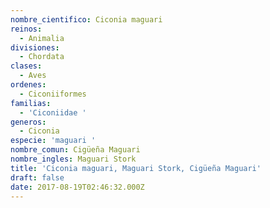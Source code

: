 ```yaml
---
nombre_cientifico: Ciconia maguari
reinos:
  - Animalia
divisiones:
  - Chordata
clases:
  - Aves
ordenes:
  - Ciconiiformes
familias:
  - 'Ciconiidae '
generos:
  - Ciconia
especie: 'maguari '
nombre_comun: Cigüeña Maguari
nombre_ingles: Maguari Stork
title: 'Ciconia maguari, Maguari Stork, Cigüeña Maguari'
draft: false
date: 2017-08-19T02:46:32.000Z
---
```


